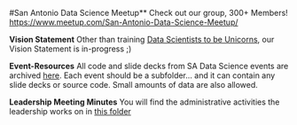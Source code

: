 #San Antonio Data Science Meetup**
Check out our group, 300+ Members! https://www.meetup.com/San-Antonio-Data-Science-Meetup/

**Vision Statement**
Other than training [Data Scientists to be Unicorns](https://www.forbes.com/sites/gilpress/2015/10/09/the-hunt-for-unicorn-data-scientists-lifts-salaries-for-all-data-analytics-professionals/#20c4da845258), our Vision Statement is in-progress ;)



**Event-Resources**
All code and slide decks from SA Data Science events are archived [here](https://github.com/sadatascience/Event-Resources/Events). Each event should be a subfolder... and it can contain any slide decks or source code. Small amounts of data are also allowed.

**Leadership Meeting Minutes**
You will find the administrative activities the leadership works on in [this folder](https://github.com/sadatascience/Event-Resources/Minutes)
